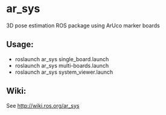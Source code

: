 ar_sys
======

3D pose estimation ROS package using ArUco marker boards

## Usage:
- roslaunch ar_sys single_board.launch
- roslaunch ar_sys multi-boards.launch
- roslaunch ar_sys system_viewer.launch

## Wiki:
See http://wiki.ros.org/ar_sys
